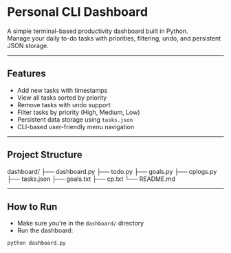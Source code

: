 # Personal CLI Dashboard

A simple terminal-based productivity dashboard built in Python.  
Manage your daily to-do tasks with priorities, filtering, undo, and persistent JSON storage.

---

## Features

- Add new tasks with timestamps  
- View all tasks sorted by priority  
- Remove tasks with undo support  
- Filter tasks by priority (High, Medium, Low)  
- Persistent data storage using `tasks.json`  
- CLI-based user-friendly menu navigation  

---

## Project Structure

dashboard/
├── dashboard.py 
├── todo.py 
├── goals.py 
├── cplogs.py 
├── tasks.json 
├── goals.txt
├── cp.txt
└── README.md


---

## How to Run

- Make sure you're in the `dashboard/` directory  
- Run the dashboard:

```bash
python dashboard.py
